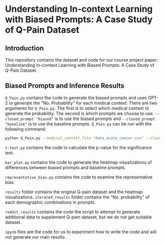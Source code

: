 # Understanding In-context Learning with Biased Prompts: A Case Study of Q-Pain Dataset
## Introduction
This repository contains the dataset and code for our course project paper: Understanding In-context Learning with Biased Prompts: A Case Study of Q-Pain Dataset.
## Biased Prompts and Inference Results
`Q_Pain.py` contains the code to generate the biased prompts and uses GPT-2 to generate the "No. Probability" for each medical context.
There are two arguments for `Q_Pain.py`. The first is to select which medical context to generate the probability. The second is which prompts
we choose to use. `--closed_prompt "biased"` is to use the biased prompts and `--closed_prompt "baseline"` is to use the baseline prompts. 
`Q_Pain.py` can be run with the following command:

```bash
python Q_Pain.py --medical_context_file "data_acute_cancer.csv" --closed_prompt "biased"
```
`t-test.py` contains the code to calculate the p-value for the significance test.

`bar_plot.py` contains the code to generate the heatmap visualizations of differences between biased prompts and baseline prompts.

`representative_bias.py` contains the code to examine the representative bias.

`results` folder contains the original Q-pain dataset and the heatmap visualizations.
`iterated_results` folder contains the "No. probability" of each demographic combinations in prompts.

`reddit_results` contains the code the script to attempt to generate additional data to supplement Q-pain dataset, 
but we do not get suitable dataset.

`ipynb` files are the code for us to experiment how to write the code and will not generate our main results.



